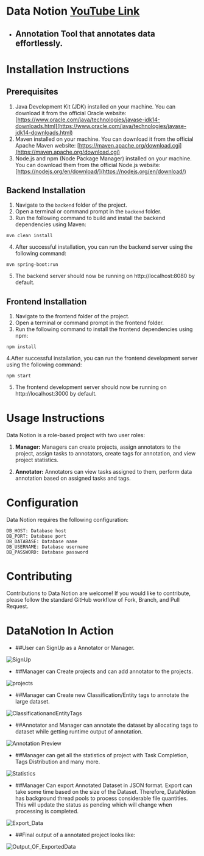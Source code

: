 # Data Notion [YouTube Link](https://youtu.be/HhP8h24ofBo)

- ## Annotation Tool that annotates data effortlessly.

# Installation Instructions

## Prerequisites

1. Java Development Kit (JDK) installed on your machine. You can download it from the official Oracle website: [https://www.oracle.com/java/technologies/javase-jdk14-downloads.html](https://www.oracle.com/java/technologies/javase-jdk14-downloads.html)
2. Maven installed on your machine. You can download it from the official Apache Maven website: [https://maven.apache.org/download.cgi](https://maven.apache.org/download.cgi)
3. Node.js and npm (Node Package Manager) installed on your machine. You can download them from the official Node.js website: [https://nodejs.org/en/download/](https://nodejs.org/en/download/)

## Backend Installation

1. Navigate to the `backend` folder of the project.
2. Open a terminal or command prompt in the `backend` folder.
3. Run the following command to build and install the backend dependencies using Maven:

```
mvn clean install
```

4. After successful installation, you can run the backend server using the following command:

```
mvn spring-boot:run
```

5. The backend server should now be running on http://localhost:8080 by default.

## Frontend Installation

1. Navigate to the frontend folder of the project.
2. Open a terminal or command prompt in the frontend folder.
3. Run the following command to install the frontend dependencies using npm:

```
npm install
```

4.After successful installation, you can run the frontend development server using the following command:

```
npm start
```

5. The frontend development server should now be running on http://localhost:3000 by default.

# Usage Instructions

Data Notion is a role-based project with two user roles:

1. **Manager:** Managers can create projects, assign annotators to the project, assign tasks to annotators, create tags for annotation, and view project statistics.

2. **Annotator:** Annotators can view tasks assigned to them, perform data annotation based on assigned tasks and tags.

# Configuration

Data Notion requires the following configuration:

```
DB_HOST: Database host
DB_PORT: Database port
DB_DATABASE: Database name
DB_USERNAME: Database username
DB_PASSWORD: Database password
```

# Contributing

Contributions to Data Notion are welcome! If you would like to contribute, please follow the standard GitHub workflow of Fork, Branch, and Pull Request.

# DataNotion In Action

* ##User can SignUp as a Annotator or Manager.

![SignUp](https://user-images.githubusercontent.com/37774202/234565615-964e8e98-0d75-468e-b988-5bd993f5ed12.png)

* ##Manager can Create projects and can add annotator to the projects.

![projects](https://user-images.githubusercontent.com/37774202/234565827-8a1b6bf2-5c6a-4687-9a1f-14925df6d543.png)

* ##Manager can Create new Classification/Entity tags to annotate the large dataset. 

![ClassificationandEntityTags](https://user-images.githubusercontent.com/37774202/234566356-268cd075-4b6c-4a11-8079-274b09791f8c.png)

* ##Annotator and Manager can annotate the dataset by allocating tags to dataset while getting runtime output of annotation.

![Annotation Preview](https://user-images.githubusercontent.com/37774202/234566904-b1b7750d-953d-4cd2-8b36-19db80899028.png)

* ##Manager can get all the statistics of project with Task Completion, Tags Distribution and many more. 

![Statistics](https://user-images.githubusercontent.com/37774202/234569431-d621f617-6fdd-4b1f-a86f-3a3d4965f381.png)

* ##Manager Can export Annotated Dataset in JSON format. Export can take some time based on the size of the Dataset. Therefore, DataNotion has background thread pools to process considerable file quantities. This will update the status as pending which will change when processing is completed.

![Export_Data](https://user-images.githubusercontent.com/37774202/234570385-ed5576a4-5c83-4236-a211-cb7ec3e02d23.png)

* ##Final output of a annotated project looks like:

![Output_OF_ExportedData](https://user-images.githubusercontent.com/37774202/234570540-9986fbac-2858-4923-bdb5-384d3bcd18d3.png)

